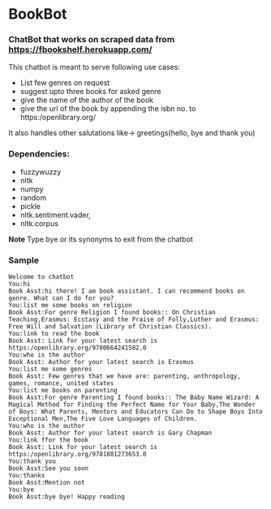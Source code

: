 # BookBot

### ChatBot that works on scraped data from https://fbookshelf.herokuapp.com/

This chatbot is meant to serve following use cases: 

  - List few genres on request
  - suggest upto three books for asked genre
  - give the name of the author of the book 
  - give the url of the book by appending the isbn no. to https:/openlibrary.org/

It also handles other salutations like-> greetings(hello, bye and thank you)

### Dependencies:
  - fuzzywuzzy
  - nltk
  - numpy
  - random
  - pickle 
  - nltk.sentiment.vader,  
  - nltk.corpus
  
**Note** Type bye or its synonyms to exit from the chatbot

### Sample
```
Welcome to chatbot
You:hi
Book Asst:hi there! I am book assistant. I can recommend books on genre. What can I do for you?
You:list me some books on religion
Book Asst:For genre Religion I found books:: On Christian Teaching,Erasmus: Ecstasy and the Praise of Folly,Luther and Erasmus: Free Will and Salvation (Library of Christian Classics).
You:link to read the book
Book Asst: Link for your latest search is https:/openlibrary.org/9780664241582.0
You:who is the author
Book Asst: Author for your latest search is Erasmus
You:list me some genres
Book Asst: Few genres that we have are: parenting, anthropology, games, romance, united states
You:list me books on parenting
Book Asst:For genre Parenting I found books:: The Baby Name Wizard: A Magical Method for Finding the Perfect Name for Your Baby,The Wonder of Boys: What Parents, Mentors and Educators Can Do to Shape Boys Into Exceptional Men,The Five Love Languages of Children.
You:who is the author
Book Asst: Author for your latest search is Gary Chapman
You:link ffor the book
Book Asst: Link for your latest search is https:/openlibrary.org/9781881273653.0
You:thank you
Book Asst:See you soon
You:thanks
Book Asst:Mention not
You:bye
Book Asst:bye bye! Happy reading
```
